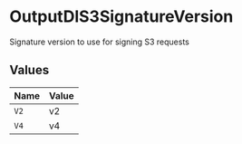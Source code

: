 # OutputDlS3SignatureVersion

Signature version to use for signing S3 requests


## Values

| Name  | Value |
| ----- | ----- |
| `V2`  | v2    |
| `V4`  | v4    |